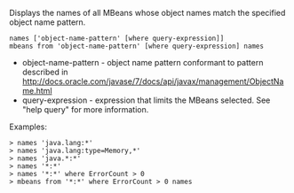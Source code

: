 
Displays the names of all MBeans whose object names match the specified object name pattern.

    names ['object-name-pattern' [where query-expression]]
    mbeans from 'object-name-pattern' [where query-expression] names

 - object-name-pattern - object name pattern conformant to pattern described in http://docs.oracle.com/javase/7/docs/api/javax/management/ObjectName.html
 - query-expression - expression that limits the MBeans selected.  See "help query" for more information.

Examples:

    > names 'java.lang:*'
    > names 'java.lang:type=Memory,*'
    > names 'java.*:*'
    > names '*:*'
    > names '*:*' where ErrorCount > 0
    > mbeans from '*:*' where ErrorCount > 0 names

